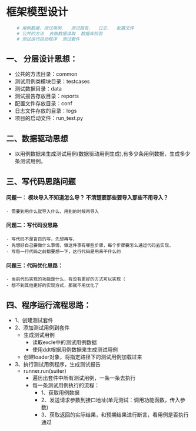 # 框架模型设计
 
```python
    # 用例数据，测试用例、  测试报告、  日志、  配置文件
    # 公共的方法  表格数据读取  数据库校验  
    # 测试运行启动程序  测试套件
```

## 一、 分层设计思想：
- 公共的方法目录：common
- 测试用例类模块目录：testcases
- 测试数据目录：data
- 测试报告存放目录：reports
- 配置文件存放目录：conf
- 日志文件存放的目录：logs
- 项目的启动文件：run_test.py


## 二、数据驱动思想
- 以用例数据来生成测试用例(数据驱动用例生成),有多少条用例数据，生成多少条测试用例。




## 三、写代码思路问题
#### 问题一： 模块导入不知道怎么导？ 不清楚要那些要导入那些不用导入？
    - 需要到用什么就导入什么，用到的时候再导入

#### 问题二：写代码没思路
    - 写代码不是盲目的写，先想再写，
    - 先想好自己要做什么事情，做这件事有哪些步骤，每个步骤要怎么通过代码去实现，
    - 写每一行代码之前都要想一下，这行代码是用来干什么的
    
#### 问题三：代码优化思路：
    - 当前代码实现的功能是什么，有没有更好的方式可以实现（
    - 想不到其他更好的实现方式，那就不用优化了


## 四、程序运行流程思路：
- 1、创建测试套件
- 2、添加测试用例到套件
    - 生成测试用例
        - 读取excle中的测试用例数据
        - 使用ddt根据用例数据来生成测试用例
    - 创建loader对象，将指定路径下的测试用例加载过来 
- 3、执行测试用例程序，生成测试报告
    - runner.run(suiter)
        - 遍历出套件中所有测试用例，一条一条去执行
        - 每一条测试用例执行的流程：
            - 1、获取用例数据
            - 2、发送请求参数到接口地址(单元测试：调用功能函数，传入参数)
            - 3、获取返回的实际结果，和预期结果进行断言，看用例是否执行通过
            
            
